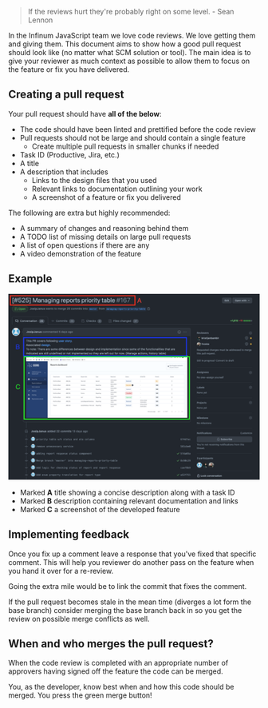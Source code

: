 > If the reviews hurt they're probably right on some level. - Sean Lennon

In the Infinum JavaScript team we love code reviews. We love getting them and giving them. This document aims to show how a good pull request should look like (no matter what SCM solution or tool). The main idea is to give your reviewer as much context as possible to allow them to focus on the feature or fix you have delivered.

## Creating a pull request

Your pull request should have **all of the below**:

-   The code should have been linted and prettified before the code review
-   Pull requests should not be large and should contain a single feature
    -   Create multiple pull requests in smaller chunks if needed
-   Task ID (Productive, Jira, etc.)
-   A title
-   A description that includes
    -   Links to the design files that you used
    -   Relevant links to documentation outlining your work
    -   A screenshot of a feature or fix you delivered

The following are extra but highly recommended:

-   A summary of changes and reasoning behind them
-   A TODO list of missing details on large pull requests
-   A list of open questions if there are any
-   A video demonstration of the feature

## Example

![Pull request example](/img/pr_example.png)

-   Marked **A** title showing a concise description along with a task ID
-   Marked **B** description containing relevant documentation and links
-   Marked **C** a screenshot of the developed feature

## Implementing feedback

Once you fix up a comment leave a response that you've fixed that specific comment. This will help you reviewer do another pass on the feature when you hand it over for a re-review.

Going the extra mile would be to link the commit that fixes the comment.

If the pull request becomes stale in the mean time (diverges a lot form the base branch) consider merging the base branch back in so you get the review on possible merge conflicts as well.

## When and who merges the pull request?

When the code review is completed with an appropriate number of approvers having signed off the feature the code can be merged.

You, as the developer, know best when and how this code should be merged. You press the green merge button!
